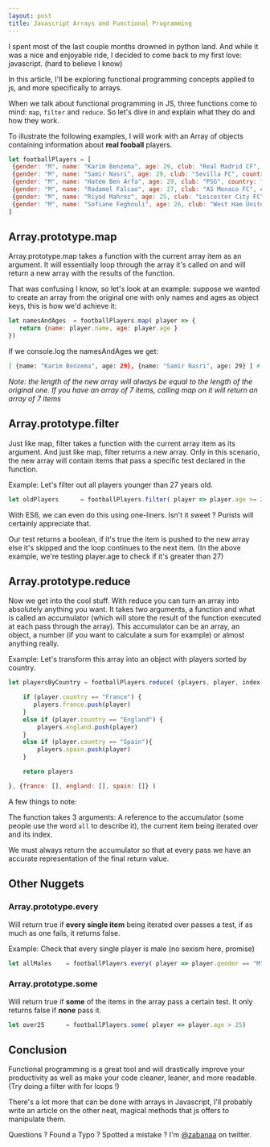 ```yaml
---
layout: post
title: Javascript Arrays and Functional Programming
---
```


I spent most of the last couple months drowned in python land.
And while it was a nice and enjoyable ride, I decided to come back to my first
love: javascript. (hard to believe I know)

In this article, I'll be exploring functional programming concepts applied to
js, and more specifically to arrays.

When we talk about functional programming in JS, three functions come to mind:
`map`, `filter` and `reduce`. So let's dive in and explain what they do and how
they work.

To illustrate the following examples, I will work with an Array of objects
containing information about **real fooball** players.

```javascript
let footballPlayers = [
 {gender: "M", name: "Karim Benzema", age: 29, club: "Real Madrid CF", country: "Spain"},
 {gender: "M", name: "Samir Nasri", age: 29, club: "Sevilla FC", country: "Spain"},
 {gender: "M", name: "Hatem Ben Arfa", age: 29, club: "PSG", country: "France"},
 {gender: "M", name: "Radamel Falcao", age: 27, club: "AS Monaco FC", country: "France"},
 {gender: "M", name: "Riyad Mahrez", age: 25, club: "Leicester City FC", country: "England"},
 {gender: "M", name: "Sofiane Feghouli", age: 26, club: "West Ham United", country: "England"}
]
```

## Array.prototype.map

Array.prototype.map takes a function with the current array item as an argument.
It will essentially loop through the array it's called on and will return a new
array with the results of the function.

That was confusing I know, so let's look at an example: suppose we wanted to
create an array from the original one with only names and ages as object keys,
this is how we'd achieve it:

```javascript
let namesAndAges  = footballPlayers.map( player => {
   return {name: player.name, age: player.age }
})

```
If we console.log the namesAndAges we get:

```bash
[ {name: "Karim Benzema", age: 29}, {name: "Samir Nasri", age: 29} ] # ...
```

_Note: the length of the new array will always be equal to the length of the
original one. If you have an array of 7 items, calling map on it will return an
array of 7 items_

## Array.prototype.filter

Just like map, filter takes a function with the current array item as its
argument. And just like map, filter returns a new array. Only in this scenario,
the new array will contain items that pass a specific test declared in the
function.

Example: Let's filter out all players younger than 27 years old.

```javascript
let oldPlayers      = footballPlayers.filter( player => player.age >= 27 )
```
With ES6, we can even do this using one-liners. Isn't it sweet ? Purists will
certainly appreciate that.

Our test returns a boolean, if it's true the item is pushed to the new array
else it's skipped and the loop continues to the next item. (In the above
example, we're testing player.age to check if it's greater than 27)

## Array.prototype.reduce

Now we get into the cool stuff. With reduce you can turn an array into
absolutely anything you want. It takes two arguments, a function and what is
called an accumulator (which will store the result of the function executed at
each pass through the array). This accumulator can be an array, an object, a
number (if you want to calculate a sum for example) or almost anything really.

Example: Let's transform this array into an object with players sorted by
country.

```javascript
let playersByCountry = footballPlayers.reduce( (players, player, index) => {

    if (player.country == "France") {
       players.france.push(player)
    }
    else if (player.country == "England") {
        players.england.push(player)
    }
    else if (player.country == "Spain"){
        players.spain.push(player)
    }

    return players

}, {france: [], england: [], spain: []} )

```
A few things to note:

The function takes 3 arguments: A reference to the accumulator
(some people use the word `all` to describe it), the current item being iterated
over and its index.

We must always return the accumulator so that at every pass we have an accurate
representation of the final return value.

## Other Nuggets

### Array.prototype.every

Will return true if **every single item** being iterated over passes a test, if
as much as one fails, it returns false.

Example: Check that every single player is male (no sexism here, promise)

```javascript
let allMales    = footballPlayers.every( player => player.gender == "M" )
```

### Array.prototype.some

Will return true if **some** of the items in the array pass a certain test. It
only returns false if **none** pass it.

```javascript
let over25      = footballPlayers.some( player => player.age > 25)
```

## Conclusion

Functional programming is a great tool and will drastically improve your productivity
as well as make your code cleaner, leaner, and more readable. (Try doing a
filter with for loops !)

There's a lot more that can be done with arrays in Javascript, I'll probably write
an article on the other neat, magical methods that js offers to manipulate them.

Questions ? Found a Typo ? Spotted a mistake ? I'm
[@zabanaa](https://twitter.com/zabanaa_) on twitter.
